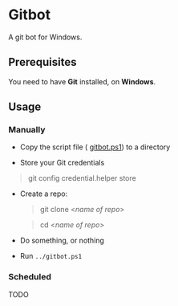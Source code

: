 # Gitbot
A git bot for Windows.

## Prerequisites
You need to have **Git** installed, on **Windows**.

## Usage

### Manually

* Copy the script file ( [gitbot.ps1](https://github.com/perjo927/gitbot/blob/master/gitbot.ps1)) to a directory

* Store your Git credentials
> git config credential.helper store

* Create a repo:
    > git clone <*name of repo*>

    > cd <*name of repo*>

* Do something, or nothing

* Run `../gitbot.ps1`

### Scheduled
TODO

